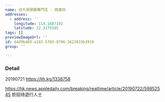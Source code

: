 ```yaml
---
name: 日牛涮涮鍋專門店 - 朗豪坊
addresses:
  - address: ''
    longitude: 114.1687192
    latitude: 22.3179195
tags: []
previewImageUrl: ''
id: 64d9b489-a183-5703-8796-3622033b3919
group: ''

---
```

### Detail
20190721
https://lih.kg/1338758

https://hk.news.appledaily.com/breaking/realtime/article/20190722/59852545
拒招待遊行人士

